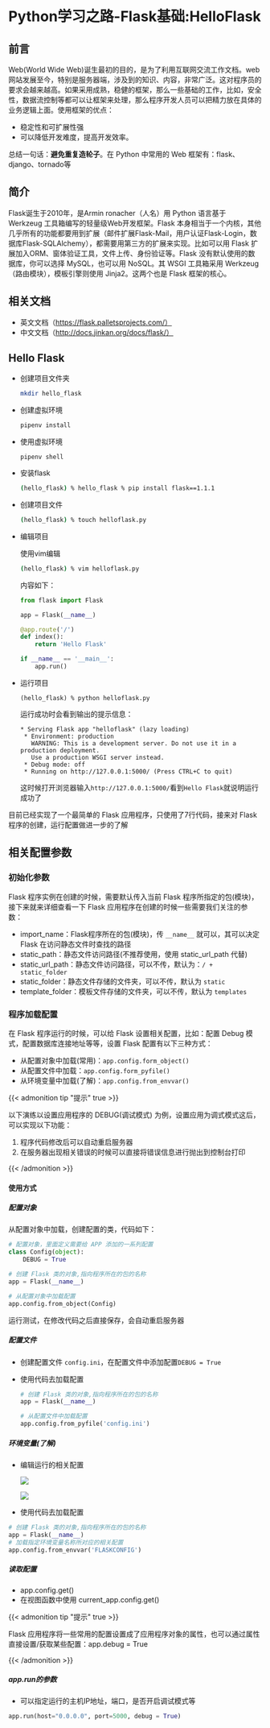 # Python学习之路-Flask基础:HelloFlask


## 前言

Web(World Wide Web)诞生最初的目的，是为了利用互联网交流工作文档。web网站发展至今，特别是服务器端，涉及到的知识、内容，非常广泛。这对程序员的要求会越来越高。如果采用成熟，稳健的框架，那么一些基础的工作，比如，安全性，数据流控制等都可以让框架来处理，那么程序开发人员可以把精力放在具体的业务逻辑上面。使用框架的优点：

- 稳定性和可扩展性强
- 可以降低开发难度，提高开发效率。

总结一句话：**避免重复造轮子**。在 Python 中常用的 Web 框架有：flask、django、tornado等

## 简介

Flask诞生于2010年，是Armin ronacher（人名）用 Python 语言基于 Werkzeug 工具箱编写的轻量级Web开发框架。Flask 本身相当于一个内核，其他几乎所有的功能都要用到扩展（邮件扩展Flask-Mail，用户认证Flask-Login，数据库Flask-SQLAlchemy），都需要用第三方的扩展来实现。比如可以用 Flask 扩展加入ORM、窗体验证工具，文件上传、身份验证等。Flask 没有默认使用的数据库，你可以选择 MySQL，也可以用 NoSQL。其 WSGI 工具箱采用 Werkzeug（路由模块），模板引擎则使用 Jinja2。这两个也是 Flask 框架的核心。

## 相关文档

- 英文文档（https://flask.palletsprojects.com/）
- 中文文档（http://docs.jinkan.org/docs/flask/）

## Hello Flask

- 创建项目文件夹

  ```bash
  mkdir hello_flask
  ```

- 创建虚拟环境

  ```bash
  pipenv install
  ```

- 使用虚拟环境

  ```
  pipenv shell
  ```

- 安装flask

  ```bash
  (hello_flask) % hello_flask % pip install flask==1.1.1
  ```

- 创建项目文件

  ```bash
  (hello_flask) % touch helloflask.py
  ```

- 编辑项目

  使用vim编辑

  ```bash
  (hello_flask) % vim helloflask.py   
  ```

  内容如下：

  ```python
  from flask import Flask
  
  app = Flask(__name__)
  
  @app.route('/')
  def index():
      return 'Hello Flask'
  
  if __name__ == '__main__':
      app.run()              
  ```

- 运行项目

  ```
  (hello_flask) % python helloflask.py 
  ```

  运行成功时会看到输出的提示信息：

  ```
  * Serving Flask app "helloflask" (lazy loading)
   * Environment: production
     WARNING: This is a development server. Do not use it in a production deployment.
     Use a production WSGI server instead.
   * Debug mode: off
   * Running on http://127.0.0.1:5000/ (Press CTRL+C to quit)
  ```

  这时候打开浏览器输入`http://127.0.0.1:5000/`看到`Hello Flask`就说明运行成功了

目前已经实现了一个最简单的 Flask 应用程序，只使用了7行代码，接来对 Flask 程序的创建，运行配置做进一步的了解

## 相关配置参数

### 初始化参数

Flask 程序实例在创建的时候，需要默认传入当前 Flask 程序所指定的包(模块)，接下来就来详细查看一下 Flask 应用程序在创建的时候一些需要我们关注的参数：

- import_name：Flask程序所在的包(模块)，传 `__name__` 就可以，其可以决定 Flask 在访问静态文件时查找的路径
- static_path：静态文件访问路径(不推荐使用，使用 static_url_path 代替)
- static_url_path：静态文件访问路径，可以不传，默认为：`/ + static_folder`
- static_folder：静态文件存储的文件夹，可以不传，默认为 `static`
- template_folder：模板文件存储的文件夹，可以不传，默认为 `templates`

### 程序加载配置

在 Flask 程序运行的时候，可以给 Flask 设置相关配置，比如：配置 Debug 模式，配置数据库连接地址等等，设置 Flask 配置有以下三种方式：

- 从配置对象中加载(常用)：`app.config.form_object()`
- 从配置文件中加载：`app.config.form_pyfile()`
- 从环境变量中加载(了解)：`app.config.from_envvar()`

{{< admonition tip "提示" true >}}

以下演练以设置应用程序的 DEBUG(调试模式) 为例，设置应用为调式模式这后，可以实现以下功能：

1. 程序代码修改后可以自动重启服务器
2. 在服务器出现相关错误的时候可以直接将错误信息进行抛出到控制台打印

{{< /admonition >}}

#### 使用方式

##### 配置对象

从配置对象中加载，创建配置的类，代码如下：

```python
# 配置对象，里面定义需要给 APP 添加的一系列配置
class Config(object):
    DEBUG = True

# 创建 Flask 类的对象,指向程序所在的包的名称
app = Flask(__name__)

# 从配置对象中加载配置
app.config.from_object(Config)
```

运行测试，在修改代码之后直接保存，会自动重启服务器

##### 配置文件

- 创建配置文件 `config.ini`，在配置文件中添加配置`DEBUG = True`

- 使用代码去加载配置

  ```python
  # 创建 Flask 类的对象,指向程序所在的包的名称
  app = Flask(__name__)

  # 从配置文件中加载配置
  app.config.from_pyfile('config.ini')
  ```

##### 环境变量(了解)

- 编辑运行的相关配置

  

  ![](https://tva2.sinaimg.cn/large/00729CCqgy1gpq164xjkej309t04pmxx.jpg)

  ![](https://tvax4.sinaimg.cn/large/00729CCqgy1gpq1a0xbh2j30tt0iraiq.jpg)

  

- 使用代码去加载配置

```python
# 创建 Flask 类的对象,指向程序所在的包的名称
app = Flask(__name__)
# 加载指定环境变量名称所对应的相关配置
app.config.from_envvar('FLASKCONFIG')
```

##### 读取配置

- app.config.get()
- 在视图函数中使用 current_app.config.get()

{{< admonition tip "提示" true >}}

Flask 应用程序将一些常用的配置设置成了应用程序对象的属性，也可以通过属性直接设置/获取某些配置：app.debug = True

{{< /admonition >}}

##### app.run的参数

- 可以指定运行的主机IP地址，端口，是否开启调试模式等

```python
app.run(host="0.0.0.0", port=5000, debug = True)
```


